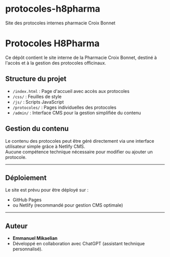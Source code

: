 # protocoles-h8pharma
Site des protocoles internes pharmacie Croix Bonnet
# Protocoles H8Pharma

Ce dépôt contient le site interne de la Pharmacie Croix Bonnet, destiné à l'accès et à la gestion des protocoles officinaux.

## Structure du projet

- `/index.html` : Page d'accueil avec accès aux protocoles
- `/css/` : Feuilles de style
- `/js/` : Scripts JavaScript
- `/protocoles/` : Pages individuelles des protocoles
- `/admin/` : Interface CMS pour la gestion simplifiée du contenu

## Gestion du contenu

Le contenu des protocoles peut être géré directement via une interface utilisateur simple grâce à Netlify CMS.  
Aucune compétence technique nécessaire pour modifier ou ajouter un protocole.

---

## Déploiement

Le site est prévu pour être déployé sur :
- GitHub Pages
- ou Netlify (recommandé pour gestion CMS optimale)

---

## Auteur

- **Emmanuel Mikaelian**
- Développé en collaboration avec ChatGPT (assistant technique personnalisé).


